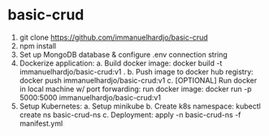 # basic-crud
 
1. git clone https://github.com/immanuelhardjo/basic-crud
2. npm install
3. Set up MongoDB database & configure .env connection string
4. Dockerize application:
    a. Build docker image: docker build -t immanuelhardjo/basic-crud:v1 .
    b. Push image to docker hub registry: docker push immanuelhardjo/basic-crud:v1
    c. [OPTIONAL] Run docker in local machine w/ port forwarding: run docker image: docker run -p 5000:5000 immanuelhardjo/basic-crud:v1
5. Setup Kubernetes:
    a. Setup minikube
    b. Create k8s namespace: kubectl create ns basic-crud-ns
    c. Deployment: apply -n basic-crud-ns -f manifest.yml
